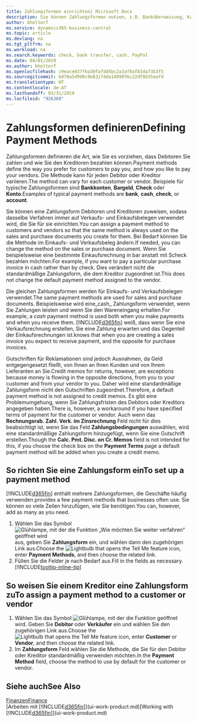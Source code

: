 ```yaml
---
title: Zahlungsformen einrichten| Microsoft Docs
description: Sie können Zahlungsformen nutzen, z.B. Banküberweisung, Kasse oder Paypal, um festzulegen, wie eine Rechnung bezahlt wird.
author: bholtorf
ms.service: dynamics365-business-central
ms.topic: article
ms.devlang: na
ms.tgt_pltfrm: na
ms.workload: na
ms.search.keywords: check, bank transfer, cash, PayPal
ms.date: 04/01/2019
ms.author: bholtorf
ms.openlocfilehash: c9eace037f6a30fafdd5bc2a3af0af83da73b3f5
ms.sourcegitcommit: bd78a5d990c9e83174da1409076c22df8b35eafd
ms.translationtype: HT
ms.contentlocale: de-AT
ms.lasthandoff: 03/31/2019
ms.locfileid: "926360"
---
```

# <a name="defining-payment-methods"></a><span data-ttu-id="8e75d-103">Zahlungsformen definieren</span><span class="sxs-lookup"><span data-stu-id="8e75d-103">Defining Payment Methods</span></span>
<span data-ttu-id="8e75d-104">Zahlungsformen definieren die Art, wie Sie es vorziehen, dass Debitoren Sie zahlen und wie Sie den Kreditoren bezahlen können.</span><span class="sxs-lookup"><span data-stu-id="8e75d-104">Payment methods define the way you prefer for customers to pay you, and how you like to pay your vendors.</span></span> <span data-ttu-id="8e75d-105">Die Methode kann für jeden Debitor oder Kreditor variieren.</span><span class="sxs-lookup"><span data-stu-id="8e75d-105">The method can vary for each customer or vendor.</span></span> <span data-ttu-id="8e75d-106">Beispiele für typische Zahlungsformen sind **Bankkonten**, **Bargeld**, **Check** oder **Konto**.</span><span class="sxs-lookup"><span data-stu-id="8e75d-106">Examples of typical payment methods are **bank**, **cash**, **check**, or **account**.</span></span> 

<span data-ttu-id="8e75d-107">Sie können eine Zahlungsform Debitoren und Kreditoren zuweisen, sodass dasselbe Verfahren  immer auf Verkaufs- und Einkaufsbelegen verwendet wird, die Sie für sie einrichten.</span><span class="sxs-lookup"><span data-stu-id="8e75d-107">You can assign a payment method to customers and vendors so that the same method is always used on the sales and purchase documents you create for them.</span></span> <span data-ttu-id="8e75d-108">Bei Bedarf können Sie die Methode im Einkaufs- und Verkaufsbeleg ändern.</span><span class="sxs-lookup"><span data-stu-id="8e75d-108">If needed, you can change the method on the sales or purchase document.</span></span> <span data-ttu-id="8e75d-109">Wenn Sie beispielsweise eine bestimmte Einkaufsrechnung in bar anstatt mit Scheck bezahlen möchten.</span><span class="sxs-lookup"><span data-stu-id="8e75d-109">For example, if you want to pay a particular purchase invoice in cash rather than by check.</span></span> <span data-ttu-id="8e75d-110">Dies verändert nicht die standardmäßige Zahlungsform, die dem Kreditor zugeordnet ist.</span><span class="sxs-lookup"><span data-stu-id="8e75d-110">This does not change the default payment method assigned to the vendor.</span></span>

<span data-ttu-id="8e75d-111">Die gleichen Zahlungsformen werden für Einkaufs- und Verkaufsbelegen verwendet.</span><span class="sxs-lookup"><span data-stu-id="8e75d-111">The same payment methods are used for sales and purchase documents.</span></span> <span data-ttu-id="8e75d-112">Beispielsweise wird eine_cash_ Zahlungsform verwendet, wenn Sie Zahlungen leisten und wenn Sie den Wareneingang erhalten.</span><span class="sxs-lookup"><span data-stu-id="8e75d-112">For example, a _cash_ payment method is used both when you make payments and when you receive them.</span></span> [!INCLUDE[d365fin](includes/d365fin_md.md)] <span data-ttu-id="8e75d-113">weiß, dass wenn Sie eine Verkaufsrechnung erstellen, Sie eine Zahlung erwarten und das Gegenteil der Einkaufsrechnungen ist.</span><span class="sxs-lookup"><span data-stu-id="8e75d-113">knows that when you are creating a sales invoice you expect to receive payment, and the opposite for purchase invoices.</span></span> 

<span data-ttu-id="8e75d-114">Gutschriften für Reklamationen sind jedoch Ausnahmen, da Geld entgegengesetzt fließt, von Ihnen an Ihren Kunden und von Ihrem Lieferanten an Sie.</span><span class="sxs-lookup"><span data-stu-id="8e75d-114">Credit memos for returns, however, are exceptions because money is flowing in the opposite directions, from you to your customer and from your vendor to you.</span></span> <span data-ttu-id="8e75d-115">Daher wird eine standardmäßige Zahlungsform nicht den Gutschriften zugeordnet.</span><span class="sxs-lookup"><span data-stu-id="8e75d-115">Therefore, a default payment method is not assigned to credit memos.</span></span> <span data-ttu-id="8e75d-116">Es gibt eine Problemumgehung, wenn Sie Zahlungsfristen des Debitors oder Kreditors angegeben haben.</span><span class="sxs-lookup"><span data-stu-id="8e75d-116">There is, however, a workaround if you have specified terms of payment for the customer or vendor.</span></span> <span data-ttu-id="8e75d-117">Auch wenn das **Rechnungsrab. Zahl. Verk. im Zinsrechnung** Feld nicht für dies beabsichtigt ist, wenn Sie das Feld **Zahlungsbedingungen** auswählen, wird eine standardmäßige Zahlungsform hinzugefügt, wenn Sie eine Gutschrift erstellen.</span><span class="sxs-lookup"><span data-stu-id="8e75d-117">Though the **Calc. Pmt. Disc. on Cr. Memos** field is not intended for this, if you choose the check box on the **Payment Terms** page a default payment method will be added when you create a credit memo.</span></span>

## <a name="to-set-up-a-payment-method"></a><span data-ttu-id="8e75d-118">So richten Sie eine Zahlungsform ein</span><span class="sxs-lookup"><span data-stu-id="8e75d-118">To set up a payment method</span></span>
[!INCLUDE[d365fin](includes/d365fin_md.md)] <span data-ttu-id="8e75d-119">enthält mehrere Zahlungsformen, die Geschäfte häufig verwenden.</span><span class="sxs-lookup"><span data-stu-id="8e75d-119">provides a few payment methods that businesses often use.</span></span> <span data-ttu-id="8e75d-120">Sie können so viele Zeilen hinzufügen, wie Sie benötigen.</span><span class="sxs-lookup"><span data-stu-id="8e75d-120">You can, however, add as many as you need.</span></span>

1. <span data-ttu-id="8e75d-121">Wählen Sie das Symbol ![Glühlampe, mit der die Funktion „Wie möchten Sie weiter verfahren“ geöffnet wird](media/ui-search/search_small.png "Wie möchten Sie weiter verfahren?") aus, geben Sie **Zahlungsform** ein, und wählen dann den zugehörigen Link aus.</span><span class="sxs-lookup"><span data-stu-id="8e75d-121">Choose the ![Lightbulb that opens the Tell Me feature](media/ui-search/search_small.png "Tell me what you want to do") icon, enter **Payment Methods**, and then choose the related link.</span></span>
2. <span data-ttu-id="8e75d-122">Füllen Sie die Felder je nach Bedarf aus.</span><span class="sxs-lookup"><span data-stu-id="8e75d-122">Fill in the fields as necessary.</span></span> [!INCLUDE[tooltip-inline-tip](includes/tooltip-inline-tip_md.md)]

## <a name="to-assign-a-payment-method-to-a-customer-or-vendor"></a><span data-ttu-id="8e75d-123">So weisen Sie einem Kreditor eine Zahlungsform zu</span><span class="sxs-lookup"><span data-stu-id="8e75d-123">To assign a payment method to a customer or vendor</span></span>
1. <span data-ttu-id="8e75d-124">Wählen Sie das Symbol ![Glühlampe, mit der die Funktion](media/ui-search/search_small.png "Wie möchten Sie weiter verfahren") geöffnet wird. Geben Sie **Debitor** oder **Verkäufer** ein und wählen Sie den zugehörigen Link aus.</span><span class="sxs-lookup"><span data-stu-id="8e75d-124">Choose the ![Lightbulb that opens the Tell Me feature](media/ui-search/search_small.png "Tell me what you want to do") icon, enter **Customer** or **Vendor**, and then choose the related link.</span></span>
2. <span data-ttu-id="8e75d-125">Im **Zahlungsform** Feld wählen Sie die Methode, die Sie für den Debitor oder Kreditor standardmäßig verwenden möchten.</span><span class="sxs-lookup"><span data-stu-id="8e75d-125">In the **Payment Method** field, choose the method to use by default for the customer or vendor.</span></span>

## <a name="see-also"></a><span data-ttu-id="8e75d-126">Siehe auch</span><span class="sxs-lookup"><span data-stu-id="8e75d-126">See Also</span></span>
[<span data-ttu-id="8e75d-127">Finanzen</span><span class="sxs-lookup"><span data-stu-id="8e75d-127">Finance</span></span>](finance.md)  
<span data-ttu-id="8e75d-128">[Arbeiten mit [!INCLUDE[d365fin](includes/d365fin_md.md)]](ui-work-product.md)</span><span class="sxs-lookup"><span data-stu-id="8e75d-128">[Working with [!INCLUDE[d365fin](includes/d365fin_md.md)]](ui-work-product.md)</span></span>  
